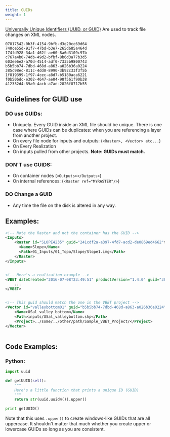 ```yaml
---
title: GUIDs
weight: 1
---
```


[Universally Unique Identifiers (UUID, or GUID)](https://en.wikipedia.org/wiki/Universally_unique_identifier) Are used to track file changes on XML nodes. 

```Txt
07817542-0b3f-4154-9bfb-d3e20cc69d64
740ce55d-91f7-47bd-b3e7-265d685a464d
174fd928-34a1-462f-ae60-8a6d3109c97b
c767a4b0-74db-49d2-bfbf-8b6d3a77b3d5
603ee6e2-a70d-4514-adf0-7335b9800743
b5b5bb74-7dbd-468d-a863-a026b36a0224
385c98ec-811c-4dd0-8990-3b92c33f3f5b
1f819399-1f97-4cec-a8d7-b5180aca6221
f0b50bdc-e302-4647-ae04-98f561f90b38
412332d4-89a0-4acb-a7ae-2826f8717b55
```

## Guidelines for GUID use

### DO use GUIDs:

* Uniquely. Every GUID inside an XML file should be unique. There is one case where GUIDs can be duplicates: when you are referencing a layer from another project.
* On every file node for inputs and outputs: (`<Raster>, <Vector> etc...`)
* On Every Realization
* On inputs pulled from other projects. **Note: GUIDs must match.**

### DON'T use GUIDS:

* On container nodes (`<Outputs></Outputs>`)
* On internal references: (`<Raster ref="MYRASTER"/>`)

### DO Change a GUID

* Any time the file on the disk is altered in any way.

## Examples:

```Xml
<!-- Note the Raster and not the container has the GUID -->
<Inputs>
	<Raster id="SLOPE4235" guid="241cdf2a-a397-4fd7-acd2-de0869ed4662">
      <Name>Slope</Name>
      <Path>01_Inputs/01_Topo/Slope/Slope1.img</Path>
    </Raster>
</Inputs>


<!-- Here's a realization example -->
<VBET dateCreated="2016-07-08T23:49:51" productVersion="1.4.0" guid="385c98ec-811c-4dd0-8990-3b92c33f3f5b">
	...
</VBET>


<!-- This guid should match the one in the VBET project -->
<Vector id="valleybottom01" guid="b5b5bb74-7dbd-468d-a863-a026b36a0224">
	<Name>USal_valley_bottom</Name>
	<Path>inputs/USal_valleybottom.shp</Path>
	<Project>../some/../other/path/Sample_VBET_Project/</Project>
</Vector>
  
```



## Code Examples: 

### Python:

```python
import uuid

def getUUID(self):
    """
    Here's a little function that prints a unique ID (GUID)
    """
    return str(uuid.uuid4()).upper()

print getUUID()
```

Note that this uses `.upper()` to create windows-like GUIDs that are all uppercase. It shouldn't matter that much whether you create upper or lowercase GUIDs so long as you are consistent.